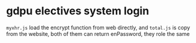 # gdpu  electives system login
`myxhr.js` load the encrypt function from web directly, and `total.js` is copy from the website, both of them can return enPassword, they role the same